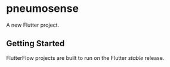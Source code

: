 # pneumosense

A new Flutter project.

## Getting Started

FlutterFlow projects are built to run on the Flutter _stable_ release.
